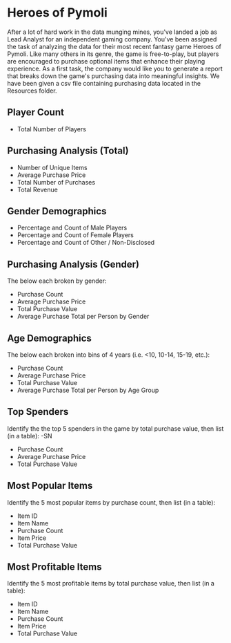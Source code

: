 # Heroes of Pymoli

After a lot of hard work in the data munging mines, you've landed a job as Lead Analyst for an independent gaming company. You've been assigned the task of analyzing the data for their most recent fantasy game Heroes of Pymoli.
Like many others in its genre, the game is free-to-play, but players are encouraged to purchase optional items that enhance their playing experience. As a first task, the company would like you to generate a report that breaks down the game's purchasing data into meaningful insights. We have been given a csv file containing purchasing data located in the Resources folder. 

## Player Count
- Total Number of Players


## Purchasing Analysis (Total)
- Number of Unique Items
- Average Purchase Price
- Total Number of Purchases
- Total Revenue


## Gender Demographics
- Percentage and Count of Male Players
- Percentage and Count of Female Players
- Percentage and Count of Other / Non-Disclosed


## Purchasing Analysis (Gender)
The below each broken by gender:
- Purchase Count
- Average Purchase Price
- Total Purchase Value
- Average Purchase Total per Person by Gender




## Age Demographics
The below each broken into bins of 4 years (i.e. <10, 10-14, 15-19, etc.):
- Purchase Count
- Average Purchase Price
- Total Purchase Value
- Average Purchase Total per Person by Age Group




## Top Spenders
Identify the the top 5 spenders in the game by total purchase value, then list (in a table):
 -SN
- Purchase Count
- Average Purchase Price
- Total Purchase Value




## Most Popular Items
Identify the 5 most popular items by purchase count, then list (in a table):
- Item ID
- Item Name
- Purchase Count
- Item Price
- Total Purchase Value




## Most Profitable Items
Identify the 5 most profitable items by total purchase value, then list (in a table):
- Item ID
- Item Name
- Purchase Count
- Item Price
- Total Purchase Value
